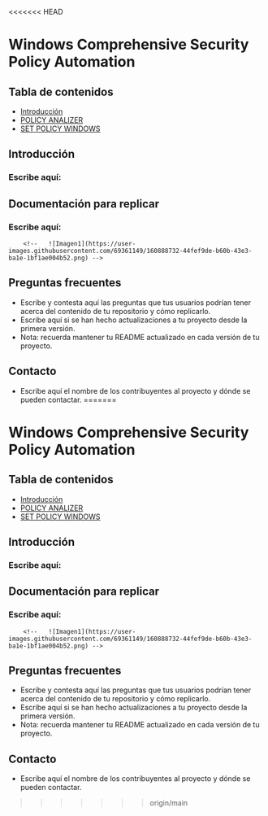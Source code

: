 <<<<<<< HEAD
# Windows Comprehensive Security Policy Automation
>

<!-- * [titulo](#set) -->
## Tabla de contenidos
* [Introducción](#intro)
* [POLICY ANALIZER](#PA)
* [SET POLICY WINDOWS](#set)

## Introducción <a name="intro"></a>
  ### Escribe aquí:


## Documentación para replicar <a name="PA"></a>
  ### Escribe aquí:




        <!--   ![Imagen1](https://user-images.githubusercontent.com/69361149/160888732-44fef9de-b60b-43e3-ba1e-1bf1ae004b52.png) -->
## Preguntas frecuentes <a name="set"></a>
- Escribe y contesta aquí las preguntas que tus usuarios podrían tener acerca del contenido de tu repositorio y cómo replicarlo.
- Escribe aquí si se han hecho actualizaciones a tu proyecto desde la primera versión.
- Nota: recuerda mantener tu README actualizado en cada versión de tu proyecto.

## Contacto
- Escribe aquí el nombre de los contribuyentes al proyecto y dónde se pueden contactar.
=======
# Windows Comprehensive Security Policy Automation
>

<!-- * [titulo](#set) -->
## Tabla de contenidos
* [Introducción](#intro)
* [POLICY ANALIZER](#PA)
* [SET POLICY WINDOWS](#set)

## Introducción <a name="intro"></a>
  ### Escribe aquí:


## Documentación para replicar <a name="PA"></a>
  ### Escribe aquí:




        <!--   ![Imagen1](https://user-images.githubusercontent.com/69361149/160888732-44fef9de-b60b-43e3-ba1e-1bf1ae004b52.png) -->
## Preguntas frecuentes <a name="set"></a>
- Escribe y contesta aquí las preguntas que tus usuarios podrían tener acerca del contenido de tu repositorio y cómo replicarlo.
- Escribe aquí si se han hecho actualizaciones a tu proyecto desde la primera versión.
- Nota: recuerda mantener tu README actualizado en cada versión de tu proyecto.

## Contacto
- Escribe aquí el nombre de los contribuyentes al proyecto y dónde se pueden contactar.
>>>>>>> origin/main
